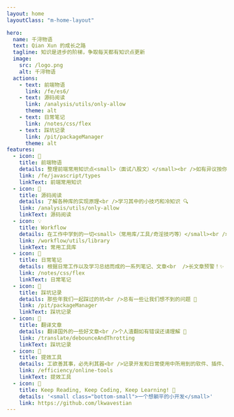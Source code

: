 ```yaml
---
layout: home
layoutClass: "m-home-layout"

hero:
  name: 千浔物语
  text: Qian Xun 的成长之路
  tagline: 知识是进步的阶梯，争取每天都有知识点更新
  image:
    src: /logo.png
    alt: 千浔物语
  actions:
    - text: 前端物语
      link: /fe/es6/
    - text: 源码阅读
      link: /analysis/utils/only-allow
      theme: alt
    - text: 日常笔记
      link: /notes/css/flex
    - text: 踩坑记录
      link: /pit/packageManager
      theme: alt
features:
  - icon: 📖
    title: 前端物语
    details: 整理前端常用知识点<small>（面试八股文）</small><br />如有异议按你的理解为主，不接受反驳 🧐
    link: /fe/javascript/types
    linkText: 前端常用知识
  - icon: 📘
    title: 源码阅读
    details: 了解各种库的实现原理<br />学习其中的小技巧和冷知识 🔍️
    link: /analysis/utils/only-allow
    linkText: 源码阅读
  - icon: 💡
    title: Workflow
    details: 在工作中学到的一切<small>（常用库/工具/奇淫技巧等）</small><br />配合 CV 大法来更好的摸鱼 🙈
    link: /workflow/utils/library
    linkText: 常用工具库
  - icon: 📝
    title: 日常笔记
    details: 根据日常工作以及学习总结而成的一系列笔记、文章<br  />长文章预警！✨
    link: /notes/css/flex
    linkText: 日常笔记
  - icon: 🐞
    title: 踩坑记录
    details: 那些年我们一起踩过的坑<br />总有一些让我们想不到的问题 🤡
    link: /pit/packageManager
    linkText: 踩坑记录
  - icon: 🌟
    title: 翻译文章
    details: 翻译国外的一些好文章<br />个人渣翻如有错误还请理解 🌱
    link: /translate/debounceAndThrotting
    linkText: 踩坑记录
  - icon: 🧰
    title: 提效工具
    details: 工欲善其事，必先利其器<br />记录开发和日常使用中所用到的软件、插件、扩展等 💫
    link: /efficiency/online-tools
    linkText: 提效工具
  - icon: 🍺
    title: Keep Reading, Keep Coding, Keep Learning! 🎉
    details: '<small class="bottom-small">一个想躺平的小开发</small>'
    link: https://github.com/lkwavestian
---
```


<!-- 首页下划线 -->
<HomeUnderline />

<!-- 五彩纸屑 -->
<Confetti />

<style>
/*爱的魔力转圈圈*/
.m-home-layout .image-src:hover {
  transform: translate(-50%, -50%) rotate(666turn);
  transition: transform 59s 1s cubic-bezier(0.3, 0, 0.8, 1);
}

.m-home-layout .details small {
  opacity: 0.8;
}

.m-home-layout .item:last-child .details {
  display: flex;
  justify-content: flex-end;
  align-items: end;
}
</style>
